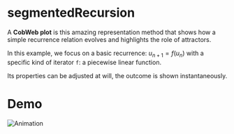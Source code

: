 # segmentedRecursion
A **CobWeb plot** is this amazing representation method that shows how a simple recurrence relation evolves and highlights the role of attractors. 

In this example, we focus on a basic recurrence: $u_{n+1} = f(u_n)$ with a specific kind of iterator ```f```: a piecewise linear function.  

Its properties can be adjusted at will, the outcome is shown instantaneously.

# Demo
![Animation](https://github.com/evernost/segmentedRecursion/assets/106398901/13acaeef-de39-4e04-9053-48b66705523b)
